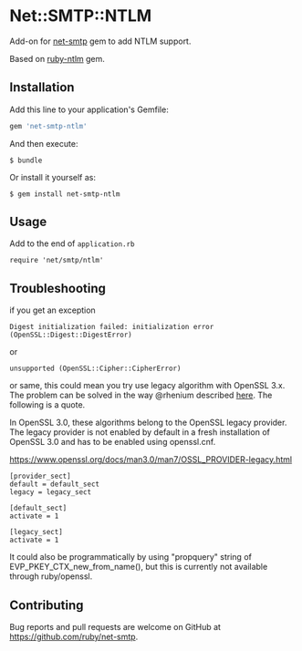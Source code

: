 # Net::SMTP::NTLM

Add-on for [net-smtp](https://github.com/ruby/net-smtp/) gem to add NTLM support.

Based on [ruby-ntlm](https://github.com/macks/ruby-ntlm) gem.

## Installation

Add this line to your application's Gemfile:

```ruby
gem 'net-smtp-ntlm'
```

And then execute:

    $ bundle

Or install it yourself as:

    $ gem install net-smtp-ntlm

## Usage

Add to the end of `application.rb`

    require 'net/smtp/ntlm'

## Troubleshooting

if you get an exception

    Digest initialization failed: initialization error (OpenSSL::Digest::DigestError)

or

    unsupported (OpenSSL::Cipher::CipherError)

or same, this could mean you try use legacy algorithm with OpenSSL 3.x. The problem can be solved in the way @rhenium described [here](https://github.com/ruby/openssl/issues/500#issuecomment-1100660910). The following is a quote.

In OpenSSL 3.0, these algorithms belong to the OpenSSL legacy provider. The legacy provider is not enabled by default in a fresh installation of OpenSSL 3.0 and has to be enabled using openssl.cnf.

https://www.openssl.org/docs/man3.0/man7/OSSL_PROVIDER-legacy.html

```
[provider_sect]
default = default_sect
legacy = legacy_sect

[default_sect]
activate = 1

[legacy_sect]
activate = 1
```

It could also be programmatically by using "propquery" string of EVP_PKEY_CTX_new_from_name(), but this is currently not available through ruby/openssl.



## Contributing

Bug reports and pull requests are welcome on GitHub at https://github.com/ruby/net-smtp.
